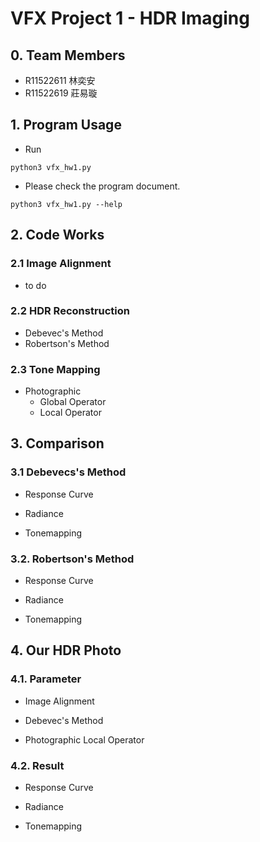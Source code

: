 # VFX Project 1 - HDR Imaging
## 0. Team Members
* R11522611 林奕安
* R11522619 莊易璇

## 1. Program Usage
* Run

```
python3 vfx_hw1.py 
```
* Please check the program document.
```
python3 vfx_hw1.py --help
```

## 2. Code Works
### 2.1 Image Alignment
* to do 

### 2.2 HDR Reconstruction
* Debevec's Method
* Robertson's Method

### 2.3 Tone Mapping
* Photographic
    * Global Operator
    * Local  Operator
## 3. Comparison

### 3.1 Debevecs's Method

* Response Curve

* Radiance

* Tonemapping

### 3.2. Robertson's Method

* Response Curve

* Radiance

* Tonemapping

## 4. Our HDR Photo

### 4.1. Parameter

* Image Alignment

* Debevec's Method

* Photographic Local Operator

### 4.2. Result

* Response Curve

* Radiance

* Tonemapping 